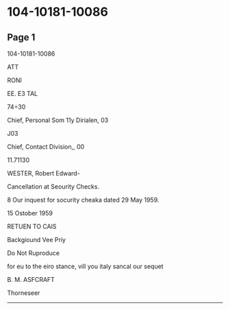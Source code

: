 # 104-10181-10086

## Page 1

104-10181-10086

ATT

RONI

EE. E3 TAL

74÷30

Chief, Personal Som 11y Dirialen, 03

J03

Chief, Contact Division,, 00

11.71130

WESTER, Robert Edward-

Cancellation at Seourity Checks.

8 Our inquest for socurity cheaka dated 29 May 1959.

15 Ostober 1959

RETUEN TO CAlS

Backgiound Vee Priy

Do Not Ruproduce

for eu to the eiro stance, vill you italy sancal our sequet

B. M. ASFCRAFT

Thorneseer

---

